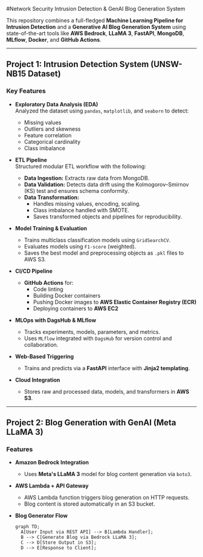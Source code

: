 #Network Security Intrusion Detection & GenAI Blog Generation System

This repository combines a full-fledged **Machine Learning Pipeline for Intrusion Detection** and a **Generative AI Blog Generation System** using state-of-the-art tools like **AWS Bedrock**, **LLaMA 3**, **FastAPI**, **MongoDB**, **MLflow**, **Docker**, and **GitHub Actions**.

---

## Project 1: Intrusion Detection System (UNSW-NB15 Dataset)

### Key Features

- **Exploratory Data Analysis (EDA)**  
  Analyzed the dataset using `pandas`, `matplotlib`, and `seaborn` to detect:
  - Missing values
  - Outliers and skewness
  - Feature correlation
  - Categorical cardinality
  - Class imbalance

- **ETL Pipeline**  
  Structured modular ETL workflow with the following:
  - **Data Ingestion:** Extracts raw data from MongoDB.
  - **Data Validation:** Detects data drift using the Kolmogorov–Smirnov (KS) test and ensures schema conformity.
  - **Data Transformation:** 
    - Handles missing values, encoding, scaling.
    - Class imbalance handled with SMOTE.
    - Saves transformed objects and pipelines for reproducibility.

- **Model Training & Evaluation**
  - Trains multiclass classification models using `GridSearchCV`.
  - Evaluates models using `F1-score` (weighted).
  - Saves the best model and preprocessing objects as `.pkl` files to AWS S3.

- **CI/CD Pipeline**
  - **GitHub Actions** for:
    - Code linting
    - Building Docker containers
    - Pushing Docker images to **AWS Elastic Container Registry (ECR)**
    - Deploying containers to **AWS EC2**

- **MLOps with DagsHub & MLflow**
  - Tracks experiments, models, parameters, and metrics.
  - Uses `MLflow` integrated with `DagsHub` for version control and collaboration.

- **Web-Based Triggering**
  - Trains and predicts via a **FastAPI** interface with **Jinja2 templating**.

- **Cloud Integration**
  - Stores raw and processed data, models, and transformers in **AWS S3**.

---

## Project 2: Blog Generation with GenAI (Meta LLaMA 3)

### Features

- **Amazon Bedrock Integration**
  - Uses **Meta's LLaMA 3** model for blog content generation via `boto3`.

- **AWS Lambda + API Gateway**
  - AWS Lambda function triggers blog generation on HTTP requests.
  - Blog content is stored automatically in an S3 bucket.

- **Blog Generator Flow**
  ```mermaid
  graph TD;
    A[User Input via REST API] --> B[Lambda Handler];
    B --> C[Generate Blog via Bedrock LLaMA 3];
    C --> D[Store Output in S3];
    D --> E[Response to Client];

